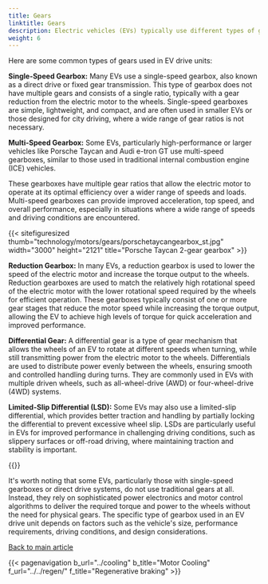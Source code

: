 ```yaml
---
title: Gears
linktitle: Gears
description: Electric vehicles (EVs) typically use different types of gears in their drive units, depending on the specific design and requirements of the vehicle. 
weight: 6
---
```

<!-- markdownlint-disable MD033 -->
Here are some common types of gears used in EV drive units:

**Single-Speed Gearbox:** Many EVs use a single-speed gearbox, also known as a direct drive or fixed gear transmission. This type of gearbox does not have multiple gears and consists of a single ratio, typically with a gear reduction from the electric motor to the wheels. Single-speed gearboxes are simple, lightweight, and compact, and are often used in smaller EVs or those designed for city driving, where a wide range of gear ratios is not necessary.

**Multi-Speed Gearbox:** Some EVs, particularly high-performance or larger vehicles like Porsche Taycan and Audi e-tron GT use multi-speed gearboxes, similar to those used in traditional internal combustion engine (ICE) vehicles. 

These gearboxes have multiple gear ratios that allow the electric motor to operate at its optimal efficiency over a wider range of speeds and loads. Multi-speed gearboxes can provide improved acceleration, top speed, and overall performance, especially in situations where a wide range of speeds and driving conditions are encountered.

{{< sitefiguresized thumb="technology/motors/gears/porschetaycangearbox_st.jpg" width="3000" height="2121" title="Porsche Taycan 2-gear gearbox" >}}

**Reduction Gearbox:** In many EVs, a reduction gearbox is used to lower the speed of the electric motor and increase the torque output to the wheels. Reduction gearboxes are used to match the relatively high rotational speed of the electric motor with the lower rotational speed required by the wheels for efficient operation. These gearboxes typically consist of one or more gear stages that reduce the motor speed while increasing the torque output, allowing the EV to achieve high levels of torque for quick acceleration and improved performance.

**Differential Gear:** A differential gear is a type of gear mechanism that allows the wheels of an EV to rotate at different speeds when turning, while still transmitting power from the electric motor to the wheels. Differentials are used to distribute power evenly between the wheels, ensuring smooth and controlled handling during turns. They are commonly used in EVs with multiple driven wheels, such as all-wheel-drive (AWD) or four-wheel-drive (4WD) systems.

**Limited-Slip Differential (LSD):** Some EVs may also use a limited-slip differential, which provides better traction and handling by partially locking the differential to prevent excessive wheel slip. LSDs are particularly useful in EVs for improved performance in challenging driving conditions, such as slippery surfaces or off-road driving, where maintaining traction and stability is important.

{{<evkxdisplayaddarticle />}}

It's worth noting that some EVs, particularly those with single-speed gearboxes or direct drive systems, do not use traditional gears at all. Instead, they rely on sophisticated power electronics and motor control algorithms to deliver the required torque and power to the wheels without the need for physical gears. The specific type of gearbox used in an EV drive unit depends on factors such as the vehicle's size, performance requirements, driving conditions, and design considerations.

[Back to main article](../#motor-setup)

{{< pagenavigation b_url="../cooling" b_title="Motor Cooling" f_url="../../regen/" f_title="Regenerative braking" >}}
